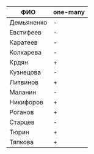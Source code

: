 | **ФИО**    | one-many |
|------------|----------|
| Демьяненко | -        |
| Евстифеев  | -        |
| Каратеев   | -        |
| Колкарева  | -        |
| Крдян      | +        |
| Кузнецова  | -        |
| Литвинов   | +        |
| Маланин    | -        |
| Никифоров  | +        |
| Роганов    | +        |
| Старцев    | -        |
| Тюрин      | +        |
| Тяпкова    | +        |
